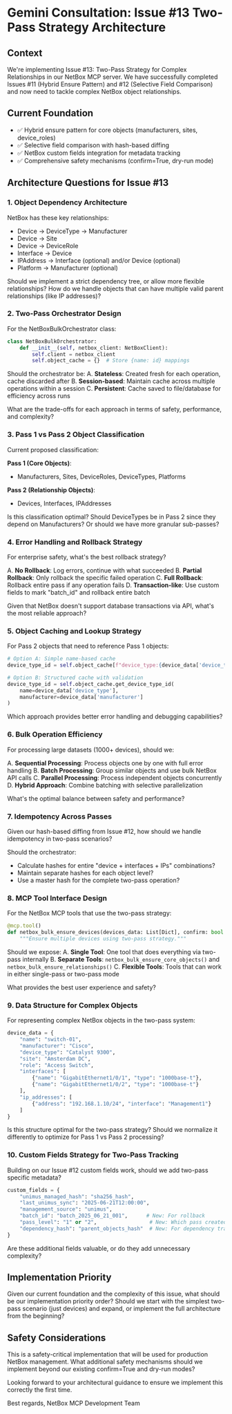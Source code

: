 # Gemini Consultation: Issue #13 Two-Pass Strategy Architecture

## Context
We're implementing Issue #13: Two-Pass Strategy for Complex Relationships in our NetBox MCP server. We have successfully completed Issues #11 (Hybrid Ensure Pattern) and #12 (Selective Field Comparison) and now need to tackle complex NetBox object relationships.

## Current Foundation
- ✅ Hybrid ensure pattern for core objects (manufacturers, sites, device_roles)
- ✅ Selective field comparison with hash-based diffing
- ✅ NetBox custom fields integration for metadata tracking
- ✅ Comprehensive safety mechanisms (confirm=True, dry-run mode)

## Architecture Questions for Issue #13

### 1. **Object Dependency Architecture**
NetBox has these key relationships:
- Device → DeviceType → Manufacturer
- Device → Site
- Device → DeviceRole  
- Interface → Device
- IPAddress → Interface (optional) and/or Device (optional)
- Platform → Manufacturer (optional)

Should we implement a strict dependency tree, or allow more flexible relationships? How do we handle objects that can have multiple valid parent relationships (like IP addresses)?

### 2. **Two-Pass Orchestrator Design**
For the NetBoxBulkOrchestrator class:

```python
class NetBoxBulkOrchestrator:
    def __init__(self, netbox_client: NetBoxClient):
        self.client = netbox_client
        self.object_cache = {}  # Store {name: id} mappings
```

Should the orchestrator be:
A. **Stateless**: Created fresh for each operation, cache discarded after
B. **Session-based**: Maintain cache across multiple operations within a session
C. **Persistent**: Cache saved to file/database for efficiency across runs

What are the trade-offs for each approach in terms of safety, performance, and complexity?

### 3. **Pass 1 vs Pass 2 Object Classification**
Current proposed classification:

**Pass 1 (Core Objects)**:
- Manufacturers, Sites, DeviceRoles, DeviceTypes, Platforms

**Pass 2 (Relationship Objects)**:  
- Devices, Interfaces, IPAddresses

Is this classification optimal? Should DeviceTypes be in Pass 2 since they depend on Manufacturers? Or should we have more granular sub-passes?

### 4. **Error Handling and Rollback Strategy**
For enterprise safety, what's the best rollback strategy?

A. **No Rollback**: Log errors, continue with what succeeded
B. **Partial Rollback**: Only rollback the specific failed operation
C. **Full Rollback**: Rollback entire pass if any operation fails
D. **Transaction-like**: Use custom fields to mark "batch_id" and rollback entire batch

Given that NetBox doesn't support database transactions via API, what's the most reliable approach?

### 5. **Object Caching and Lookup Strategy**
For Pass 2 objects that need to reference Pass 1 objects:

```python
# Option A: Simple name-based cache
device_type_id = self.object_cache[f"device_type:{device_data['device_type']}"]

# Option B: Structured cache with validation
device_type_id = self.object_cache.get_device_type_id(
    name=device_data['device_type'],
    manufacturer=device_data['manufacturer']
)
```

Which approach provides better error handling and debugging capabilities?

### 6. **Bulk Operation Efficiency**
For processing large datasets (1000+ devices), should we:

A. **Sequential Processing**: Process objects one by one with full error handling
B. **Batch Processing**: Group similar objects and use bulk NetBox API calls
C. **Parallel Processing**: Process independent objects concurrently  
D. **Hybrid Approach**: Combine batching with selective parallelization

What's the optimal balance between safety and performance?

### 7. **Idempotency Across Passes**
Given our hash-based diffing from Issue #12, how should we handle idempotency in two-pass scenarios?

Should the orchestrator:
- Calculate hashes for entire "device + interfaces + IPs" combinations?
- Maintain separate hashes for each object level?
- Use a master hash for the complete two-pass operation?

### 8. **MCP Tool Interface Design**
For the NetBox MCP tools that use the two-pass strategy:

```python
@mcp.tool()
def netbox_bulk_ensure_devices(devices_data: List[Dict], confirm: bool = False):
    """Ensure multiple devices using two-pass strategy."""
```

Should we expose:
A. **Single Tool**: One tool that does everything via two-pass internally
B. **Separate Tools**: `netbox_bulk_ensure_core_objects()` and `netbox_bulk_ensure_relationships()`
C. **Flexible Tools**: Tools that can work in either single-pass or two-pass mode

What provides the best user experience and safety?

### 9. **Data Structure for Complex Objects**
For representing complex NetBox objects in the two-pass system:

```python
device_data = {
    "name": "switch-01",
    "manufacturer": "Cisco",
    "device_type": "Catalyst 9300",
    "site": "Amsterdam DC",
    "role": "Access Switch",
    "interfaces": [
        {"name": "GigabitEthernet1/0/1", "type": "1000base-t"},
        {"name": "GigabitEthernet1/0/2", "type": "1000base-t"}
    ],
    "ip_addresses": [
        {"address": "192.168.1.10/24", "interface": "Management1"}
    ]
}
```

Is this structure optimal for the two-pass strategy? Should we normalize it differently to optimize for Pass 1 vs Pass 2 processing?

### 10. **Custom Fields Strategy for Two-Pass Tracking**
Building on our Issue #12 custom fields work, should we add two-pass specific metadata?

```python
custom_fields = {
    "unimus_managed_hash": "sha256_hash",
    "last_unimus_sync": "2025-06-21T12:00:00",
    "management_source": "unimus",
    "batch_id": "batch_2025_06_21_001",      # New: For rollback
    "pass_level": "1" or "2",                 # New: Which pass created this
    "dependency_hash": "parent_objects_hash"  # New: For dependency tracking
}
```

Are these additional fields valuable, or do they add unnecessary complexity?

## Implementation Priority
Given our current foundation and the complexity of this issue, what should be our implementation priority order? Should we start with the simplest two-pass scenario (just devices) and expand, or implement the full architecture from the beginning?

## Safety Considerations
This is a safety-critical implementation that will be used for production NetBox management. What additional safety mechanisms should we implement beyond our existing confirm=True and dry-run modes?

Looking forward to your architectural guidance to ensure we implement this correctly the first time.

Best regards,
NetBox MCP Development Team